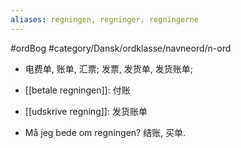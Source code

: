 ```yaml
---
aliases: regningen, regninger, regningerne
---
```

#ordBog #category/Dansk/ordklasse/navneord/n-ord 

- 电费单, 账单, 汇票; 发票, 发货单, 发货账单;

- [[betale regningen]]: 付账
- [[udskrive regning]]: 发货账单

- Må jeg bede om regningen? 结账, 买单. 